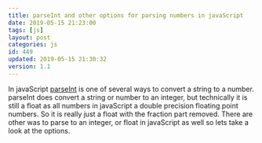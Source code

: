 ```yaml
---
title: parseInt and other options for parsing numbers in javaScript
date: 2019-05-15 21:23:00
tags: [js]
layout: post
categories: js
id: 449
updated: 2019-05-15 21:30:32
version: 1.1
---
```


In javaScript [parseInt](https://developer.mozilla.org/en-US/docs/Web/JavaScript/Reference/Global_Objects/parseInt) is one of several ways to convert a string to a number. parseInt does convert a string or number to an integer, but technically it is still a float as all numbers in javaScript a double precision floating point numbers. So it is really just a float with the fraction part removed. There are other was to parse to an integer, or float in javaScript as well so lets take a look at the options.

<!-- more -->

